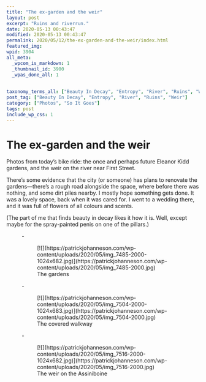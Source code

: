 ```yaml
---
title: "The ex-garden and the weir"
layout: post
excerpt: "Ruins and riverrun."
date: 2020-05-13 00:43:47
modified: 2020-05-13 00:43:47
permalink: 2020/05/12/the-ex-garden-and-the-weir/index.html
featured_img: 
wpid: 3904
all_meta: 
  _wpcom_is_markdown: 1
  _thumbnail_id: 3900
  _wpas_done_all: 1
  
  
taxonomy_terms_all: ["Beauty In Decay", "Entropy", "River", "Ruins", "Weir", "Photos", "So It Goes"]
post_tag: ["Beauty In Decay", "Entropy", "River", "Ruins", "Weir"]
category: ["Photos", "So It Goes"]
tags: post
include_wp_css: 1
---
```


# The ex-garden and the weir

Photos from today’s bike ride: the once and perhaps future Eleanor Kidd gardens, and the weir on the river near First Street.

There’s some evidence that the city (or someone) has plans to renovate the gardens—there’s a rough road alongside the space, where before there was nothing, and some dirt piles nearby. I mostly hope something gets done. It was a lovely space, back when it was cared for. I went to a wedding there, and it was full of flowers of all colours and scents.

(The part of me that finds beauty in decay likes it how it is. Well, except maybe for the spray-painted penis on one of the pillars.)

<figure class="is-layout-flex wp-block-gallery-46 wp-block-gallery columns-3 is-cropped">- <figure>[![](https://patrickjohanneson.com/wp-content/uploads/2020/05/img_7485-2000-1024x682.jpg)](https://patrickjohanneson.com/wp-content/uploads/2020/05/img_7485-2000.jpg)<figcaption class="blocks-gallery-item__caption">The gardens</figcaption></figure>
- <figure>[![](https://patrickjohanneson.com/wp-content/uploads/2020/05/img_7504-2000-1024x683.jpg)](https://patrickjohanneson.com/wp-content/uploads/2020/05/img_7504-2000.jpg)<figcaption class="blocks-gallery-item__caption">The covered walkway</figcaption></figure>
- <figure>[![](https://patrickjohanneson.com/wp-content/uploads/2020/05/img_7516-2000-1024x682.jpg)](https://patrickjohanneson.com/wp-content/uploads/2020/05/img_7516-2000.jpg)<figcaption class="blocks-gallery-item__caption">The weir on the Assiniboine</figcaption></figure>

</figure>